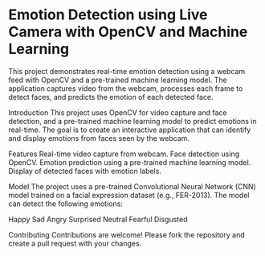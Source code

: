 # Emotion Detection using Live Camera with OpenCV and Machine Learning

This project demonstrates real-time emotion detection using a webcam feed with OpenCV and a pre-trained machine learning model. The application captures video from the webcam, processes each frame to detect faces, and predicts the emotion of each detected face.


Introduction
This project uses OpenCV for video capture and face detection, and a pre-trained machine learning model to predict emotions in real-time. The goal is to create an interactive application that can identify and display emotions from faces seen by the webcam.

Features
Real-time video capture from webcam.
Face detection using OpenCV.
Emotion prediction using a pre-trained machine learning model.
Display of detected faces with emotion labels.

Model
The project uses a pre-trained Convolutional Neural Network (CNN) model trained on a facial expression dataset (e.g., FER-2013). The model can detect the following emotions:

Happy
Sad
Angry
Surprised
Neutral
Fearful
Disgusted

Contributing
Contributions are welcome! Please fork the repository and create a pull request with your changes.

